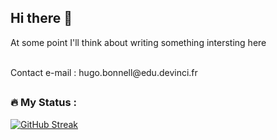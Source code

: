 ## Hi there 👋

At some point I'll think about writing something intersting here

<br>
Contact e-mail : hugo.bonnell@edu.devinci.fr
<br>

##

### :fire: My Status :

[![GitHub Streak](https://streak-stats.demolab.com?user=Hu9o73&theme=dark&border_radius=50&date_format=j%20M%5B%20Y%5D)](https://git.io/streak-stats)

##

